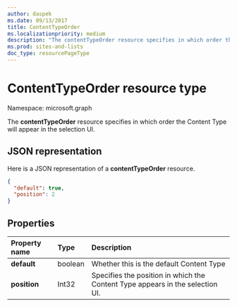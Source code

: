 ```yaml
---
author: daspek
ms.date: 09/13/2017
title: ContentTypeOrder
ms.localizationpriority: medium
description: "The contentTypeOrder resource specifies in which order the Content Type will appear in the selection UI."
ms.prod: sites-and-lists
doc_type: resourcePageType
---
```


# ContentTypeOrder resource type

Namespace: microsoft.graph

The **contentTypeOrder** resource specifies in which order the Content Type will appear in the selection UI.

## JSON representation

Here is a JSON representation of a **contentTypeOrder** resource.
<!-- { "blockType": "resource", "@type": "microsoft.graph.contentTypeOrder", "@type.aka": "oneDrive.contentTypeOrderFacet" } -->

```json
{
  "default": true,
  "position": 2
}
```

## Properties

| Property name | Type    | Description
|:--------------|:--------|:----------------------------------------------------
| **default**   | boolean | Whether this is the default Content Type
| **position**  | Int32   | Specifies the position in which the Content Type appears in the selection UI.

<!-- {
  "type": "#page.annotation",
  "description": "",
  "keywords": "",
  "section": "documentation",
  "tocPath": "Resources/ContentTypeOrder"
} -->

